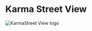 # Karma Street View

![KarmaStreet View logo](https://noobsverse-internal.s3.ap-south-1.amazonaws.com/assets/karma-street-view-removebg-preview.png)
